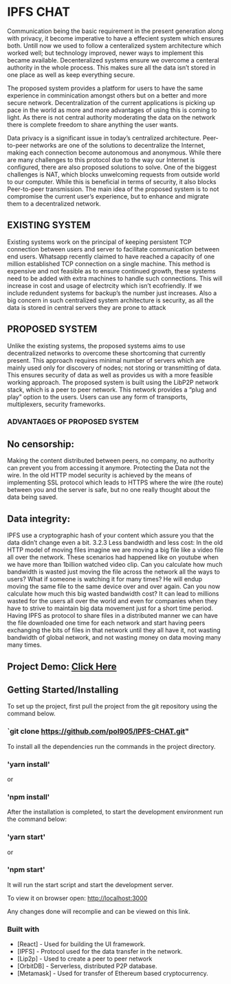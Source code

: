 # IPFS CHAT

Communication being the basic requirement in the present generation along with privacy, it become imperative to have a effecient system which ensures both. Untill now we used to follow a centeralized system architecture which worked well; but technology improved, newer ways to implement this became available. Decenteralized systems ensure we overcome a centeral authority in the whole process. This makes sure all the data isn’t stored in one place
as well as keep everything secure.

The proposed system provides a platform for users to have the same experience in comminication amongst others
but on a better and more secure network. Decentralization of the current applications is picking up pace in the world
as more and more advantages of using this is coming to light. As there is not central authority moderating the data
on the network there is complete freedom to share anything the user wants. 

Data privacy is a significant issue in today’s centralized architecture. Peer-to-peer networks are one of the solutions to decentralize the Internet, making each connection become autonomous and anonymous. While there are many challenges to this protocol due to the way our Internet is configured, there are also proposed solutions to solve. One of the biggest challenges is NAT, which blocks unwelcoming requests from outside world to our computer. While
this is beneficial in terms of security, it also blocks Peer-to-peer transmission. The main idea of the proposed system is to not compromise the current user’s experience, but to enhance and migrate them to a decentralized network. 


## EXISTING SYSTEM
Existing systems work on the principal of keeping persistent TCP connection between users and server to facilitate communication between end users. Whatsapp recently claimed to have reached a capacity of one million established TCP connection on a single machine. This method is expensive and not feasible as to ensure continued growth, these systems need to be added with extra machines to handle such connections. This will increase in cost and usage of electrcity which isn’t ecofriendly. If we include redundent systems for backup’s the number just increases. Also a big concern in such centralized system architecture is security, as all the data is stored in central servers they are prone to attack

## PROPOSED SYSTEM

Unlike the existing systems, the proposed systems aims to use decentralized networks to overcome these shortcoming that currently present. This approach requires minimal number of servers which are mainly used only for discovery of nodes; not storing or transmitting of data. This ensures security of data as well as provides us with a more feasible working approach. The proposed system is built using the LibP2P network stack, which is a peer to peer
network. This network provides a “plug and play” option to the users. Users can use any form of transports, multiplexers, security frameworks.

### ADVANTAGES OF PROPOSED SYSTEM

## No censorship:

Making the content distributed between peers, no company, no authority can prevent you from accessing it anymore. Protecting the Data not the wire. In the old HTTP model security is achieved by the means of implementing SSL protocol which leads to HTTPS where the wire (the route) between you and the server is safe, but no one really thought about the data being saved.

## Data integrity:
 
IPFS use a cryptographic hash of your content which assure you that the data didn’t change even a bit. 3.2.3 Less bandwidth and less cost:
In the old HTTP model of moving files imagine we are moving a big file like a video file all over the network. These scenarios had happened like on youtube when we have more than 1billion watched video clip. Can you calculate how much bandwidth is wasted just moving the file across the network all the ways to users? What if someone is watching it for many times? He will endup moving the same file to the same device over and over again. Can you now calculate how much this big wasted bandwidth cost? It can lead to millions wasted for the users all over the world and even for companies when they
have to strive to maintain big data movement just for a short time period. Having IPFS as protocol to share files in a distributed manner we can have the file downloaded one time for each network and start having peers exchanging the bits of files in that network until they all have it, not wasting bandwidth of global network, and not wasting money on data moving many many times.


## Project Demo: [Click Here](https://still-base-8151.on.fleek.co/)

## Getting Started/Installing

To set up the project, first pull the project from the git repository using the command below.
### `git clone https://github.com/pol905/IPFS-CHAT.git" 

To install all the dependencies run the commands in the project directory.
### 'yarn install' 
or
### 'npm install'

After the installation is completed, to start the development environment run the command below:

### 'yarn start'
or  
### 'npm start'
It will run the start script and start the development server.

To view it on browser open:
[http://localhost:3000](http://localhost:3000)

Any changes done will recomplie and can be viewed on this link.

### Built with

* [React] - Used for building the UI framework.
* [IPFS] - Protocol used for the data transfer in the network.
* [Lip2p] - Used to create a peer to peer network
* [OrbitDB] - Serverless, distributed P2P database.
* [Metamask] - Used for transfer of Ethereum based cryptocurrency.

